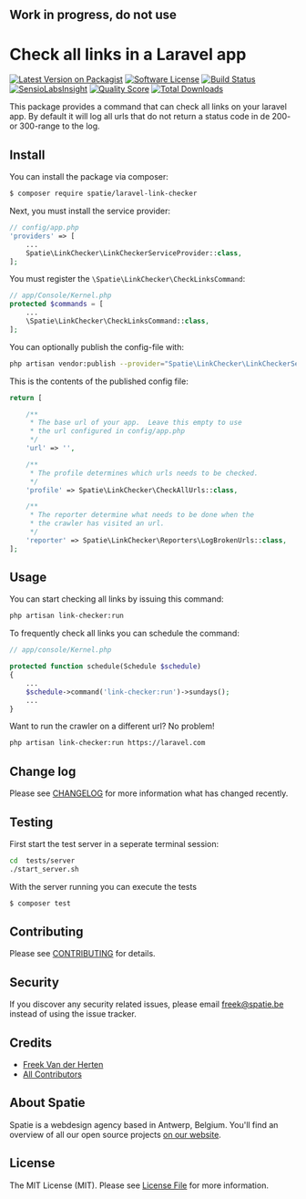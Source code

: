 ## Work in progress, do not use

# Check all links in a Laravel app

[![Latest Version on Packagist](https://img.shields.io/packagist/v/spatie/laravel-link-checker.svg?style=flat-square)](https://packagist.org/packages/spatie/laravel-link-checker)
[![Software License](https://img.shields.io/badge/license-MIT-brightgreen.svg?style=flat-square)](LICENSE.md)
[![Build Status](https://img.shields.io/travis/spatie/laravel-link-checker/master.svg?style=flat-square)](https://travis-ci.org/spatie/laravel-link-checker)
[![SensioLabsInsight](https://img.shields.io/sensiolabs/i/1c3e45a3-b89a-4339-b0e2-709df055704c.svg?style=flat-square)](https://insight.sensiolabs.com/projects/1c3e45a3-b89a-4339-b0e2-709df055704c)
[![Quality Score](https://img.shields.io/scrutinizer/g/spatie/laravel-link-checker.svg?style=flat-square)](https://scrutinizer-ci.com/g/spatie/laravel-link-checker)
[![Total Downloads](https://img.shields.io/packagist/dt/spatie/laravel-link-checker.svg?style=flat-square)](https://packagist.org/packages/spatie/laravel-link-checker)

This package provides a command that can check all links on your laravel app. By default it will log all
urls that do not return a status code in de 200- or 300-range to the log.


## Install

You can install the package via composer:
``` bash
$ composer require spatie/laravel-link-checker
```

Next, you must install the service provider:

```php
// config/app.php
'providers' => [
    ...
    Spatie\LinkChecker\LinkCheckerServiceProvider::class,
];
```

You must register the `\Spatie\LinkChecker\CheckLinksCommand`:

```php
// app/Console/Kernel.php
protected $commands = [
    ...
    \Spatie\LinkChecker\CheckLinksCommand::class,
];
```


You can optionally publish the config-file with:
```bash
php artisan vendor:publish --provider="Spatie\LinkChecker\LinkCheckerServiceProvider" --tag="config"
```

This is the contents of the published config file:

```php
return [

    /**
     * The base url of your app.  Leave this empty to use
     * the url configured in config/app.php
     */
    'url' => '',

    /**
     * The profile determines which urls needs to be checked.
     */
    'profile' => Spatie\LinkChecker\CheckAllUrls::class,

    /**
     * The reporter determine what needs to be done when the
     * the crawler has visited an url.
     */
    'reporter' => Spatie\LinkChecker\Reporters\LogBrokenUrls::class,
];
```


## Usage

You can start checking all links by issuing this command:

```bash
php artisan link-checker:run
```

To frequently check all links you can schedule the command:

```php
// app/console/Kernel.php

protected function schedule(Schedule $schedule)
{
    ...
    $schedule->command('link-checker:run')->sundays();
    ...
}
``` 

Want to run the crawler on a different url? No problem!

```bash
php artisan link-checker:run https://laravel.com
```


## Change log

Please see [CHANGELOG](CHANGELOG.md) for more information what has changed recently.

## Testing


First start the test server in a seperate terminal session:
``` bash
cd  tests/server
./start_server.sh
``` 

With the server running you can execute the tests
``` bash
$ composer test
```

## Contributing

Please see [CONTRIBUTING](CONTRIBUTING.md) for details.

## Security

If you discover any security related issues, please email freek@spatie.be instead of using the issue tracker.

## Credits

- [Freek Van der Herten](https://github.com/freekmurze)
- [All Contributors](../../contributors)

## About Spatie
Spatie is a webdesign agency based in Antwerp, Belgium. You'll find an overview of all our open source projects [on our website](https://spatie.be/opensource).

## License

The MIT License (MIT). Please see [License File](LICENSE.md) for more information.
